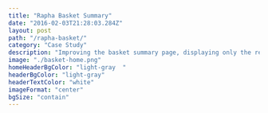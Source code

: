 ```yaml
---
title: "Rapha Basket Summary"
date: "2016-02-03T21:28:03.284Z"
layout: post
path: "/rapha-basket/"
category: "Case Study"
description: "Improving the basket summary page, displaying only the relevant information, highlighting bundle purchases and allowing items to be added without navigating back to the shop pages."
image: "./basket-home.png"
homeHeaderBgColor: "light-gray	"
headerBgColor: "light-gray"
headerTextColor: "white"
imageFormat: "center"
bgSize: "contain"
---
```

